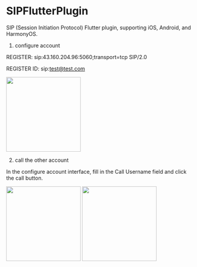# SIPFlutterPlugin

SIP (Session Initiation Protocol) Flutter plugin, supporting iOS, Android, and HarmonyOS.

1. configure account

 REGISTER: sip:43.160.204.96:5060;transport=tcp SIP/2.0
 
 REGISTER ID: sip:test@test.com
 
<img src="https://github.com/user-attachments/assets/86e0a5c1-ad90-4e86-ac29-1aacb97a82ff" width="200" />

2. call the other account

In the configure account interface, fill in the Call Username field and click the call button.

<img src="https://github.com/user-attachments/assets/2c159ca5-7168-4461-848e-e7a23f24511b" width="200" />
<img src="https://github.com/user-attachments/assets/2bb73482-2ba5-4884-85d5-e090ec2d71bb" width="200" />
